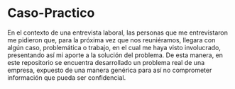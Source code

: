 # Caso-Practico
En el contexto de una entrevista laboral, las personas que me entrevistaron me pidieron que, para la próxima vez que nos reuniéramos, llegara con algún caso, problemática o trabajo, en el cual me haya visto involucrado, presentando así mi aporte a la solución del problema.  De esta manera, en este repositorio se encuentra desarrollado un problema real de una empresa, expuesto de una manera genérica para así no comprometer información que pueda ser confidencial. 
